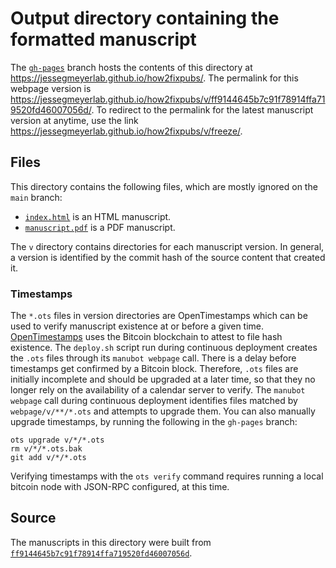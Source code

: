 # Output directory containing the formatted manuscript

The [`gh-pages`](https://github.com/jessegmeyerlab/how2fixpubs/tree/gh-pages) branch hosts the contents of this directory at <https://jessegmeyerlab.github.io/how2fixpubs/>.
The permalink for this webpage version is <https://jessegmeyerlab.github.io/how2fixpubs/v/ff9144645b7c91f78914ffa719520fd46007056d/>.
To redirect to the permalink for the latest manuscript version at anytime, use the link <https://jessegmeyerlab.github.io/how2fixpubs/v/freeze/>.

## Files

This directory contains the following files, which are mostly ignored on the `main` branch:

+ [`index.html`](index.html) is an HTML manuscript.
+ [`manuscript.pdf`](manuscript.pdf) is a PDF manuscript.

The `v` directory contains directories for each manuscript version.
In general, a version is identified by the commit hash of the source content that created it.

### Timestamps

The `*.ots` files in version directories are OpenTimestamps which can be used to verify manuscript existence at or before a given time.
[OpenTimestamps](https://opentimestamps.org/) uses the Bitcoin blockchain to attest to file hash existence.
The `deploy.sh` script run during continuous deployment creates the `.ots` files through its `manubot webpage` call.
There is a delay before timestamps get confirmed by a Bitcoin block.
Therefore, `.ots` files are initially incomplete and should be upgraded at a later time, so that they no longer rely on the availability of a calendar server to verify.
The `manubot webpage` call during continuous deployment identifies files matched by `webpage/v/**/*.ots` and attempts to upgrade them.
You can also manually upgrade timestamps, by running the following in the `gh-pages` branch:

```shell
ots upgrade v/*/*.ots
rm v/*/*.ots.bak
git add v/*/*.ots
```

Verifying timestamps with the `ots verify` command requires running a local bitcoin node with JSON-RPC configured, at this time.

## Source

The manuscripts in this directory were built from
[`ff9144645b7c91f78914ffa719520fd46007056d`](https://github.com/jessegmeyerlab/how2fixpubs/commit/ff9144645b7c91f78914ffa719520fd46007056d).
